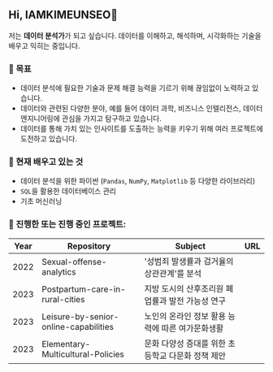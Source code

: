 ## Hi, IAMKIMEUNSEO👋
저는 **데이터 분석가**가 되고 싶습니다. 데이터를 이해하고, 해석하며, 시각화하는 기술을 배우고 익히는 중입니다.

### 🔭 목표
- 데이터 분석에 필요한 기술과 문제 해결 능력을 기르기 위해 끊임없이 노력하고 있습니다.
- 데이터와 관련된 다양한 분야, 예를 들어 데이터 과학, 비즈니스 인텔리전스, 데이터 엔지니어링에 관심을 가지고 탐구하고 있습니다.
- 데이터를 통해 가치 있는 인사이트를 도출하는 능력을 키우기 위해 여러 프로젝트에 도전하고 있습니다.

### 🌱 현재 배우고 있는 것
- 데이터 분석을 위한 파이썬 (`Pandas`, `NumPy`, `Matplotlib` 등 다양한 라이브러리)
- `SQL`을 활용한 데이터베이스 관리
- 기초 머신러닝

### 🚀 진행한 또는 진행 중인 프로젝트:
| Year | Repository | Subject | URL |
|---|---|---|---|
| 2022 | Sexual-offense-analytics | '성범죄 발생률과 검거율의 상관관계'를 분석 | |
| 2023 | Postpartum-care-in-rural-cities | 지방 도시의 산후조리원 폐업률과 발전 가능성 연구 | |
| 2023 | Leisure-by-senior-online-capabilities | 노인의 온라인 정보 활용 능력에 따른 여가문화생활 | |
| 2023 | Elementary-Multicultural-Policies | 문화 다양성 증대를 위한 초등학교 다문화 정책 제안 | |

